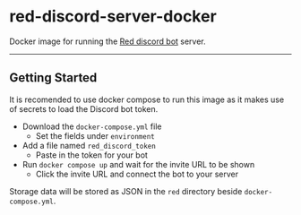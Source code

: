# red-discord-server-docker

Docker image for running the [Red discord bot](https://cogs.red/) server.

----

## Getting Started

It is recomended to use docker compose to run this image as it makes use of secrets to load the Discord bot token.

- Download the `docker-compose.yml` file
  - Set the fields under `environment` 
- Add a file named `red_discord_token`
  - Paste in the token for your bot
- Run `docker compose up` and wait for the invite URL to be shown
  - Click the invite URL and connect the bot to your server

Storage data will be stored as JSON in the `red` directory beside `docker-compose.yml`.
